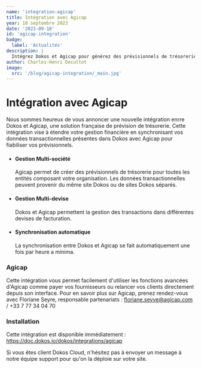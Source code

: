 ```yaml
---
name: 'integration-agicap'
title: Intégration avec Agicap
year: 18 septembre 2023
date: '2023-09-18'
id: 'agicap-integration'
badge:
  label: 'Actualités'
description: |
  Intégrez Dokos et Agicap pour générez des prévisionnels de trésorerie fiables.
author: Charles-Henri Decultot
image:
  src: '/blog/agicap-integration/_main.jpg'
---
```


# Intégration avec Agicap

Nous sommes heureux de vous annoncer une nouvelle intégration enrre Dokos et Agicap, une solution française de prévision de trésorerie.
Cette intégration vise à étendre votre gestion financière en synchronisant vos données transactionnelles présentes dans Dokos avec Agicap pour fiabiliser vos prévisionnels.


- #### Gestion Multi-société
  Agicap permet de créer des prévisionnels de trésorerie pour toutes les entités composant votre organisation. Les données transactionnelles peuvent provenir du même site Dokos ou de sites Dokos séparés. 

- #### Gestion Multi-devise
  Dokos et Agicap permettent la gestion des transactions dans différentes devises de facturation.
  
- #### Synchronisation automatique
  La synchronisation entre Dokos et Agicap se fait automatiquement une fois par heure a minima.

### Agicap

Cette intégration vous permet facilement d'utiliser les fonctions avancées d'Agicap comme payer vos fournisseurs ou relancer vos clients directement depuis son interface.
Pour en savoir plus sur Agicap, prenez rendez-vous avec Floriane Seyre, responsable partenariats : floriane.seyve@agicap.com / +33 7 77 34 04 70

### Installation

Cette intégration est disponible immédiatement : https://doc.dokos.io/dokos/integrations/agicap

Si vous êtes client Dokos Cloud, n'hésitez pas à envoyer un message à notre équipe support pour qu'on la déploie sur votre site.